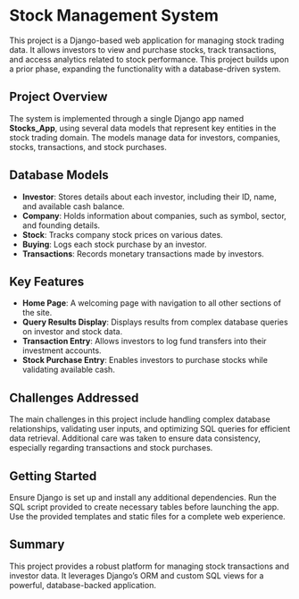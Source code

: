 <!DOCTYPE html>
<html lang="en">
<head>
    <meta charset="UTF-8">
    <meta name="viewport" content="width=device-width, initial-scale=1.0">
</head>
<body>
    <h1>Stock Management System</h1>
    <p>
        This project is a Django-based web application for managing stock trading data. It allows investors to view and purchase stocks, track transactions, and access analytics related to stock performance. This project builds upon a prior phase, expanding the functionality with a database-driven system.
    </p>
    <h2>Project Overview</h2>
    <p>
        The system is implemented through a single Django app named <strong>Stocks_App</strong>, using several data models that represent key entities in the stock trading domain. The models manage data for investors, companies, stocks, transactions, and stock purchases.
    </p>
    <h2>Database Models</h2>
    <ul>
        <li><strong>Investor</strong>: Stores details about each investor, including their ID, name, and available cash balance.</li>
        <li><strong>Company</strong>: Holds information about companies, such as symbol, sector, and founding details.</li>
        <li><strong>Stock</strong>: Tracks company stock prices on various dates.</li>
        <li><strong>Buying</strong>: Logs each stock purchase by an investor.</li>
        <li><strong>Transactions</strong>: Records monetary transactions made by investors.</li>
    </ul>
    <h2>Key Features</h2>
    <ul>
        <li><strong>Home Page</strong>: A welcoming page with navigation to all other sections of the site.</li>
        <li><strong>Query Results Display</strong>: Displays results from complex database queries on investor and stock data.</li>
        <li><strong>Transaction Entry</strong>: Allows investors to log fund transfers into their investment accounts.</li>
        <li><strong>Stock Purchase Entry</strong>: Enables investors to purchase stocks while validating available cash.</li>
    </ul>
    <h2>Challenges Addressed</h2>
    <p>
        The main challenges in this project include handling complex database relationships, validating user inputs, and optimizing SQL queries for efficient data retrieval. Additional care was taken to ensure data consistency, especially regarding transactions and stock purchases.
    </p>
    <h2>Getting Started</h2>
    <p>
        Ensure Django is set up and install any additional dependencies. Run the SQL script provided to create necessary tables before launching the app. Use the provided templates and static files for a complete web experience.
    </p>
    <h2>Summary</h2>
    <p>
        This project provides a robust platform for managing stock transactions and investor data. It leverages Django’s ORM and custom SQL views for a powerful, database-backed application.
    </p>
</body>
</html>
